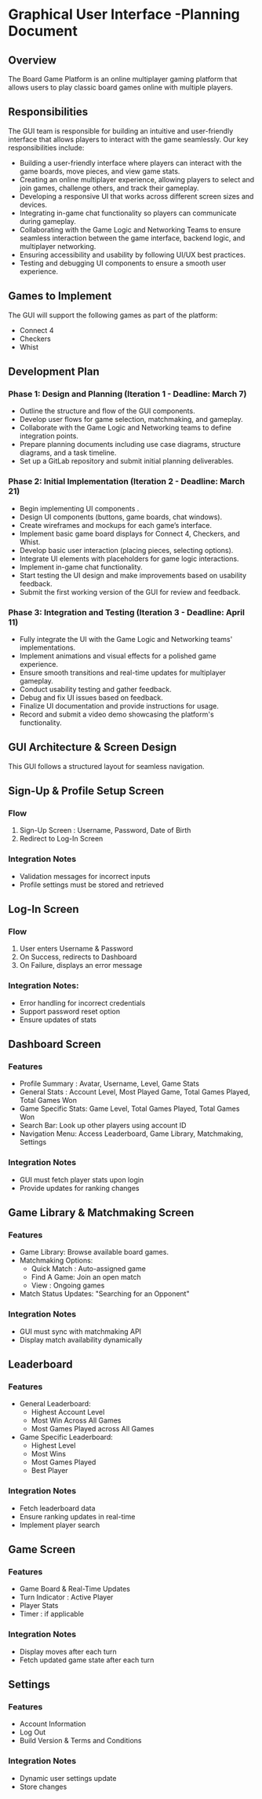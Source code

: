 ﻿# Graphical User Interface -Planning Document
## Overview
The Board Game Platform is an online multiplayer gaming platform that allows users to play classic board games online with multiple players.
## Responsibilities
The GUI team is responsible for building an intuitive and user-friendly interface that allows players to interact with the game seamlessly. 
Our key responsibilities include:
 - Building a user-friendly interface where players can interact with the game boards, move pieces, and view game stats.
 - Creating an online multiplayer experience, allowing players to select and join games, challenge others, and track their gameplay.
 - Developing a responsive UI that works across different screen sizes and devices.
 - Integrating in-game chat functionality so players can communicate during gameplay.
 - Collaborating with the Game Logic and Networking Teams to ensure seamless interaction between the game interface, backend logic, and multiplayer networking.
 - Ensuring accessibility and usability by following UI/UX best practices.
 - Testing and debugging UI components to ensure a smooth user experience.

## Games to Implement
The GUI will support the following games as part of the platform:
- Connect 4
- Checkers
- Whist
## Development Plan
### Phase 1: Design and Planning (Iteration 1 - Deadline: March 7)
 - Outline the structure and flow of the GUI components.
 - Develop user flows for game selection, matchmaking, and gameplay.
 - Collaborate with the Game Logic and Networking teams to define integration points.
 - Prepare planning documents including use case diagrams, structure diagrams, and a task timeline.
 - Set up a GitLab repository and submit initial planning deliverables.
### Phase 2: Initial Implementation (Iteration 2 - Deadline: March 21)
 - Begin implementing UI components .
 - Design UI components (buttons, game boards, chat windows).
 - Create wireframes and mockups for each game’s interface.
 - Implement basic game board displays for Connect 4, Checkers, and Whist.
 - Develop basic user interaction (placing pieces, selecting options).
 - Integrate UI elements with placeholders for game logic interactions.
 - Implement in-game chat functionality.
 - Start testing the UI design and make improvements based on usability feedback.
 - Submit the first working version of the GUI for review and feedback.
### Phase 3: Integration and Testing (Iteration 3 - Deadline: April 11)
 - Fully integrate the UI with the Game Logic and Networking teams' implementations.
 - Implement animations and visual effects for a polished game experience.
 - Ensure smooth transitions and real-time updates for multiplayer gameplay.
 - Conduct usability testing and gather feedback.
 - Debug and fix UI issues based on feedback.
 - Finalize UI documentation and provide instructions for usage.
 - Record and submit a video demo showcasing the platform's functionality.

## GUI Architecture & Screen Design

This GUI follows a structured layout for seamless navigation.

## Sign-Up & Profile Setup Screen

### Flow
1. Sign-Up Screen : Username, Password, Date of Birth
2. Redirect to Log-In Screen 

### Integration Notes
- Validation messages for incorrect inputs
- Profile settings must be stored and retrieved

## Log-In Screen
### Flow
1. User enters Username & Password
2. On Success, redirects to Dashboard
3. On Failure, displays an error message
### Integration Notes:
- Error handling for incorrect credentials
- Support password reset option
- Ensure updates of stats


## Dashboard Screen

### Features
- Profile Summary : Avatar, Username, Level, Game Stats
- General Stats : Account Level, Most Played Game, Total Games Played, Total Games Won
- Game Specific Stats: Game Level, Total Games Played, Total Games Won
- Search Bar: Look up other players using account ID
- Navigation Menu: Access Leaderboard, Game Library, Matchmaking, Settings
### Integration Notes
- GUI must fetch player stats upon login
- Provide updates for ranking changes

## Game Library & Matchmaking Screen
### Features
- Game Library: Browse available board games.
- Matchmaking Options: 
	- Quick Match : Auto-assigned game
	- Find A Game: Join an open match
	- View : Ongoing games
- Match Status Updates: "Searching for an Opponent"
### Integration Notes
- GUI must sync with matchmaking API
- Display match availability dynamically
## Leaderboard
### Features
- General Leaderboard:
	- Highest Account Level
	- Most Win Across All Games
	- Most Games Played across All Games
- Game Specific Leaderboard:
	- Highest Level
	- Most Wins
	- Most Games Played
	- Best Player
### Integration Notes
- Fetch leaderboard data
- Ensure ranking updates in real-time
- Implement player search 
## Game Screen
### Features
- Game Board & Real-Time Updates
- Turn Indicator : Active Player
- Player Stats 
- Timer : if applicable
### Integration Notes
- Display moves after each  turn
- Fetch updated game state after each turn

## Settings
### Features
- Account Information 
- Log Out
- Build Version & Terms and Conditions
### Integration Notes
- Dynamic user settings update
- Store changes